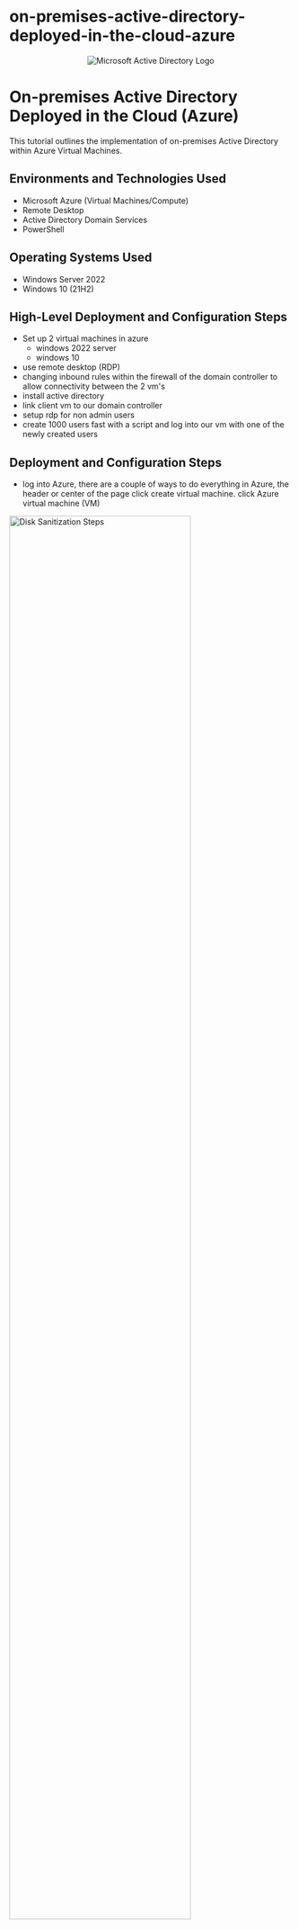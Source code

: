 # on-premises-active-directory-deployed-in-the-cloud-azure
<p align="center">
<img src="https://i.imgur.com/pU5A58S.png" alt="Microsoft Active Directory Logo"/>
</p>

<h1>On-premises Active Directory Deployed in the Cloud (Azure)</h1>
This tutorial outlines the implementation of on-premises Active Directory within Azure Virtual Machines.<br />



<h2>Environments and Technologies Used</h2>

- Microsoft Azure (Virtual Machines/Compute)
- Remote Desktop
- Active Directory Domain Services
- PowerShell

<h2>Operating Systems Used </h2>

- Windows Server 2022
- Windows 10 (21H2)

<h2>High-Level Deployment and Configuration Steps</h2>

- Set up 2 virtual machines in azure
  - windows 2022 server
  - windows 10
- use remote desktop (RDP)
- changing inbound rules within the firewall of the domain controller to allow connectivity between the 2 vm's
- install active directory
- link client vm to our domain controller
- setup rdp for non admin users
- create 1000 users fast with a script and log into our vm with one of the newly created users

<h2>Deployment and Configuration Steps</h2>

- log into Azure, there are a couple of ways to do everything in Azure, the header or center of the page click create virtual machine.
click Azure virtual machine (VM)
<p>
<img src="https://imgur.com/0QMrH4G.png" height="80%" width="80%" alt="Disk Sanitization Steps"/>
</p>
<p>
    
- name your VM anything you want in this case we named it dc-1

- resource group is automatically given a name but you can change it.
- change the region to your own, we used west US 3
- choose the size of the server taking into account what you will be using it for. we chose Standard e2 v3- 2vcpus, 16 gib memory
- create a username and password (just remember your credentials!)
- make sure to check your box (bottom left)
- we can go ahead and skip everything else and click review/create
- if you get the go ahead in the form of "validation passed" click create and were good to go, let it set up your machine.

</p>
<br />

<p>
<img src="https://imgur.com/tbajTdo.png" height="80%" width="80%" alt="Disk Sanitization Steps"/>
</p>
<p>
    
-Repeat the same process for our 2nd vm but using windows 10 for the operating system.

-again name it whatever you want in this case we named it client-1

-set the resource group to the same one created for the first virtual machine.

-keep the size of the vcpus the same as the first machine

    -also use the same location in the first one we used west US 3
    
-Change authentication to "Password"

-here we are changing the dc controller network interface(nic) from dynamic to static (so it doesn't change)

<p>
<img src="https://imgur.com/nSpyl3O.png" height="80%" width="80%" alt="Disk Sanitization Steps"/>

</p>
<p>
1
</p>
<br />

<p>
<img src="https://imgur.com/XyEeLg7.png" height="80%" width="80%" alt="Disk Sanitization Steps"/>
</p>
<p>
1a
</p>
<br />

<p>
<img src="https://imgur.com/JWI7oFz.png" height="80%" width="80%" alt="Disk Sanitization Steps"/>
</p>
<p>
2a
</p>
<br />

<p>
<img src="https://imgur.com/WfBAXlc.png" height="80%" width="80%" alt="Disk Sanitization Steps"/>
</p>
<p>
6
</p>
<br />

<p>
<img src="https://imgur.com/QgBqoWR.png" height="80%" width="80%"alt="Disk Sanitization Steps"/>
</p>
<p>
8
</p>
<br />

<p>
<img src="https://imgur.com/eF3DpWa.png" height="80%" width="80%"alt="Disk Sanitization Steps"/>
</p>
<p>
8a
</p>
<br />


<p>
<img src="https://imgur.com/gC60m9n.png" height="80%" width="80%" alt="Disk Sanitization Steps"/>
</p>
<p>
9
</p>
<br />

<p>
<img src="https://imgur.com/SyYziLJ.png" height="80%" width="80%" alt="Disk Sanitization Steps"/>
</p>
<p>
9a
</p>
<br />

<p>
<img src="https://imgur.com/XOayICj.png" height="80%" width="80%" alt="Disk Sanitization Steps"/>
</p>
<p>
9b
</p>
<br />

<p>
<img src="https://imgur.com/339lmll.png" height="80%" width="80%" alt="Disk Sanitization Steps"/>
</p>
<p>
10
</p>
<br />

<p>
<img src="https://imgur.com/X8gLd5C.png" height="80%" width="80%" alt="Disk Sanitization Steps"/>
</p>
<p>
11
</p>
<br />

<p>
<img src="https://imgur.com/mTY2Hl5.png" height="80%" width="80%" alt="Disk Sanitization Steps"/>
</p>
<p>
11a
</p>
<br />

<p>
<img src="https://imgur.com/KMJwINr.png" height="80%" width="80%" alt="Disk Sanitization Steps"/>
</p>
<p>
11b
</p>
<br />

<p>
<img src="https://imgur.com/hMdcgNu.png" height="80%" width="80%" alt="Disk Sanitization Steps"/>
</p>
<p>
12
</p>
<br />

<p>
<img src="https://imgur.com/jSTbWVp.png" height="80%" width="80%" alt="Disk Sanitization Steps"/>
</p>
<p>
13-48
</p>
<br />

<p>
<img src="https://imgur.com/yKURgYH.png" height="80%" width="80%" alt="Disk Sanitization Steps"/>
</p>
<p>
13-52
</p>
<br />

<p>
<img src="https://imgur.com/k5mMxPa.png" height="80%" width="80%" alt="Disk Sanitization Steps"/>
</p>
<p>
14-35
</p>
<br />

<p>
<img src="https://imgur.com/a4eCwKs.png" height="80%" width="80%" alt="Disk Sanitization Steps"/>
</p>
<p>
14-45
</p>
<br />


<p>
<img src="https://imgur.com/G0x2Aip.png" height="80%" width="80%" alt="Disk Sanitization Steps"/>
</p>
<p>
17
</p>
<br />

<p>
<img src="https://imgur.com/PXLx9i7.png" height="80%" width="80%" alt="Disk Sanitization Steps"/>
</p>
<p>
17a
</p>
<br />

<p>
<img src="https://imgur.com/IFT5qjZ.png" height="80%" width="80%" alt="Disk Sanitization Steps"/>
</p>
<p>
18
</p>
<br />

<p>
<img src="https://imgur.com/hn6yc35.png" height="80%" width="80%" alt="Disk Sanitization Steps"/>
</p>
<p>
19
</p>
<br />

<p>
<img src="https://imgur.com/UaxFEXo.png" height="80%" width="80%" alt="Disk Sanitization Steps"/>
</p>
<p>
19a
</p>
<br />


<p>
<img src="https://imgur.com/aqvkhfY.png" height="80%" width="80%" alt="Disk Sanitization Steps"/>
</p>
<p>
23
</p>
<br />


<p>
<img src="https://imgur.com/LTVUuxD.png" height="80%" width="80%" alt="Disk Sanitization Steps"/>
</p>
<p>
24
</p>
<br />


<p>
<img src="https://imgur.com/a6AVjiB.png" height="80%" width="80%" alt="Disk Sanitization Steps"/>
</p>
<p>
24a
</p>
<br />


<p>
<img src="https://imgur.com/73oekUb.png" height="80%" width="80%" alt="Disk Sanitization Steps"/>
</p>
<p>
28
</p>
<br />


<p>
<img src="https://imgur.com/o7V1xZ1.png" height="80%" width="80%" alt="Disk Sanitization Steps"/>
</p>
<p>
29
</p>
<br />

<p>
<img src="https://imgur.com/4FaKFBz.png" height="80%" width="80%" alt="Disk Sanitization Steps"/>
</p>
<p>
30
</p>
<br />


